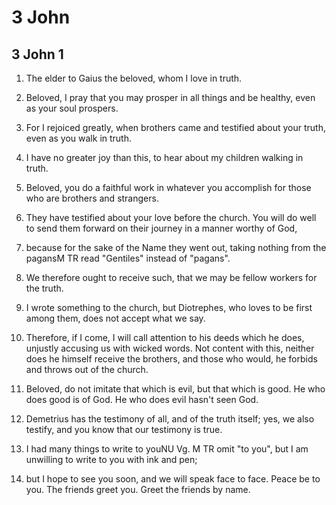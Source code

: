 # 3 John

## 3 John 1

1. The elder to Gaius the beloved, whom I love in truth. 

2. Beloved, I pray that you may prosper in all things and be healthy, even as your soul prospers.

3. For I rejoiced greatly, when brothers came and testified about your truth, even as you walk in truth.

4. I have no greater joy than this, to hear about my children walking in truth. 

5. Beloved, you do a faithful work in whatever you accomplish for those who are brothers and strangers.

6. They have testified about your love before the church. You will do well to send them forward on their journey in a manner worthy of God,

7. because for the sake of the Name they went out, taking nothing from the pagansM TR read "Gentiles" instead of "pagans".

8. We therefore ought to receive such, that we may be fellow workers for the truth. 

9. I wrote something to the church, but Diotrephes, who loves to be first among them, does not accept what we say.

10. Therefore, if I come, I will call attention to his deeds which he does, unjustly accusing us with wicked words. Not content with this, neither does he himself receive the brothers, and those who would, he forbids and throws out of the church.

11. Beloved, do not imitate that which is evil, but that which is good. He who does good is of God. He who does evil hasn't seen God.

12. Demetrius has the testimony of all, and of the truth itself; yes, we also testify, and you know that our testimony is true. 

13. I had many things to write to youNU Vg. M TR omit "to you", but I am unwilling to write to you with ink and pen;

14. but I hope to see you soon, and we will speak face to face. Peace be to you. The friends greet you. Greet the friends by name.   